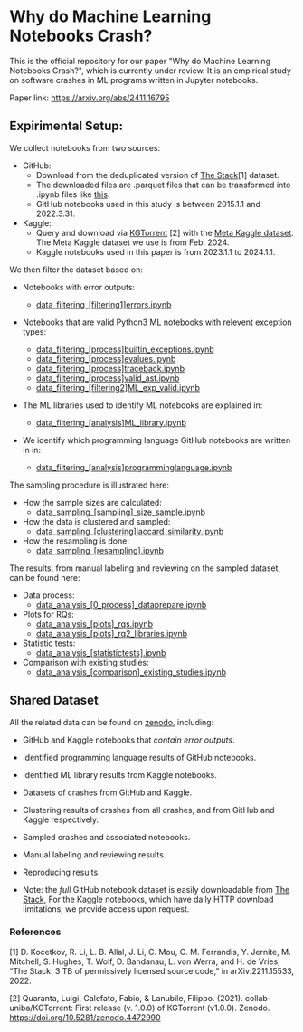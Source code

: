 # Why do Machine Learning Notebooks Crash?

This is the official repository for our paper "Why do Machine Learning Notebooks Crash?", which is currently under review.
It is an empirical study on software crashes in ML programs written in Jupyter notebooks.

Paper link: https://arxiv.org/abs/2411.16795


## Expirimental Setup:

We collect notebooks from two sources:
* GitHub:
    + Download from the deduplicated version of [The Stack](https://huggingface.co/datasets/bigcode/the-stack-dedup/tree/main/data/jupyter-notebook)[1] dataset. 
    + The downloaded files are .parquet files that can be transformed into .ipynb files like [this](./nbdata_github_thestack/parquet_to_nbs.ipynb).
    + GitHub notebooks used in this study is between 2015.1.1 and 2022.3.31.
* Kaggle:
    + Query and download via [KGTorrent](https://github.com/collab-uniba/KGTorrent) [2] with the [Meta Kaggle dataset](https://www.kaggle.com/datasets/kaggle/meta-kaggle). The Meta Kaggle dataset we use is from Feb. 2024.
    + Kaggle notebooks used in this paper is from 2023.1.1 to 2024.1.1.

We then filter the dataset based on:
* Notebooks with error outputs:
    + [data_filtering_[filtering1]errors.ipynb](./data_filtering_[filtering1]errors.ipynb)
* Notebooks that are valid Python3 ML notebooks with relevent exception types:
    + [data_filtering_[process]builtin_exceptions.ipynb](./data_filtering_[process]builtin_exceptions.ipynb)
    + [data_filtering_[process]evalues.ipynb](./data_filtering_[process]evalues.ipynb)
    + [data_filtering_[process]traceback.ipynb](./data_filtering_[process]traceback.ipynb)
    + [data_filtering_[process]valid_ast.ipynb](./data_filtering_[process]valid_ast.ipynb)
    + [data_filtering_[filtering2]ML_exp_valid.ipynb](./data_filtering_[filtering2]ML_exp_valid.ipynb)

* The ML libraries used to identify ML notebooks are explained in:
    + [data_filtering_[analysis]ML_library.ipynb](./data_filtering_[analysis]ML_library.ipynb)

* We identify which programming language GitHub notebooks are written in in:
    + [data_filtering_[analysis]programminglanguage.ipynb](./data_filtering_[analysis]programminglanguage.ipynb)

The sampling procedure is illustrated here:
* How the sample sizes are calculated:
    + [data_sampling_[sampling]_size_sample.ipynb](./data_sampling_[sampling]_size_sample.ipynb)
* How the data is clustered and sampled:
    + [data_sampling_[clustering]jaccard_similarity.ipynb](./data_sampling_[clustering]jaccard_similarity.ipynb)
* How the resampling is done:
    + [data_sampling_[resampling].ipynb](./data_sampling_[resampling].ipynb)

The results, from manual labeling and reviewing on the sampled dataset, can be found here:
* Data process:
    + [data_analysis_[0_process]_dataprepare.ipynb](./data_analysis_[0_process]_dataprepare.ipynb)
* Plots for RQs:
    + [data_analysis_[plots]_rqs.ipynb](./data_analysis_[plots]_rqs.ipynb)
    + [data_analysis_[plots]_rq2_libraries.ipynb](./data_analysis_[plots]_rq2_libraries.ipynb)
* Statistic tests:
    + [data_analysis_[statistictests].ipynb](./data_analysis_[statistictests].ipynb)
* Comparison with existing studies:
    + [data_analysis_[comparison]_existing_studies.ipynb](./data_analysis_[comparison]_existing_studies.ipynb)

## Shared Dataset
All the related data can be found on [zenodo](https://doi.org/10.5281/zenodo.14070488), including:
* GitHub and Kaggle notebooks that *contain error outputs*.
* Identified programming language results of GitHub notebooks.
* Identified ML library results from Kaggle notebooks.
* Datasets of crashes from GitHub and Kaggle.
* Clustering results of crashes from all crashes, and from GitHub and Kaggle respectively.
* Sampled crashes and associated notebooks.
* Manual labeling and reviewing results.
* Reproducing results.

* Note: the *full* GitHub notebook dataset is easily downloadable from [The Stack](https://huggingface.co/datasets/bigcode/the-stack-dedup/tree/main/data/jupyter-notebook), For the Kaggle notebooks, which have daily HTTP download limitations, we provide access upon request.

### References
[1] D. Kocetkov, R. Li, L. B. Allal, J. Li, C. Mou, C. M. Ferrandis, Y. Jernite, M. Mitchell, S. Hughes, T. Wolf, D. Bahdanau, L. von Werra, and H. de Vries, “The Stack: 3 TB of permissively licensed source code,” in arXiv:2211.15533, 2022.

[2] Quaranta, Luigi, Calefato, Fabio, & Lanubile, Filippo. (2021). collab-uniba/KGTorrent: First release (v. 1.0.0) of KGTorrent (v1.0.0). Zenodo. https://doi.org/10.5281/zenodo.4472990
